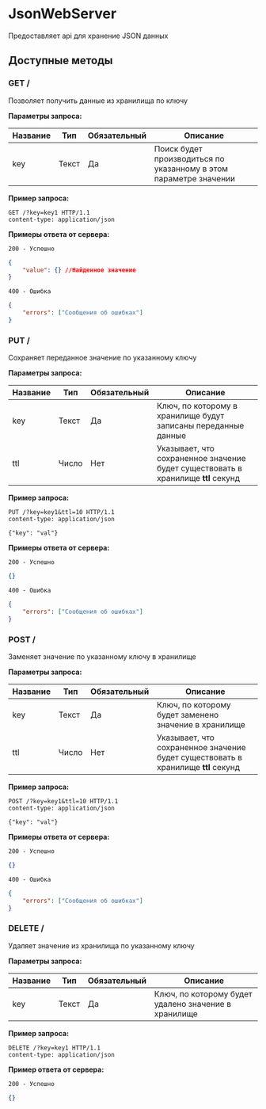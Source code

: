 # JsonWebServer

Предоставляет api для хранение JSON данных



## Доступные методы



### GET /

Позволяет получить данные из хранилища по ключу

**Параметры запроса:**

| Название | Тип   | Обязательный | Описание                                                     |
| -------- | ----- | ------------ | ------------------------------------------------------------ |
| key      | Текст | Да           | Поиск будет производиться по указанному в этом параметре значении |



**Пример запроса:**

```http
GET /?key=key1 HTTP/1.1
content-type: application/json
```



**Примеры ответа от сервера:**

`200 - Успешно`

```json
{
    "value": {} //Найденное значение
}
```



`400 - Ошибка`

```json
{
    "errors": ["Сообщения об ошибках"]
}
```



### PUT /  

Сохраняет переданное значение по указанному ключу

**Параметры запроса:**

| Название | Тип   | Обязательный | Описание                                                     |
| -------- | ----- | ------------ | ------------------------------------------------------------ |
| key      | Текст | Да           | Ключ, по которому в хранилище будут записаны переданные данные |
| ttl      | Число | Нет          | Указывает, что сохраненное значение будет существовать в хранилище **ttl** секунд |



**Пример запроса:**

```http
PUT /?key=key1&ttl=10 HTTP/1.1
content-type: application/json

{"key": "val"}
```



**Примеры ответа от сервера:**

`200 - Успешно`

```json
{}
```



`400 - Ошибка`

```json
{
    "errors": ["Сообщения об ошибках"]
}
```



### POST /

Заменяет значение по указанному ключу в хранилище

**Параметры запроса:**

| Название | Тип   | Обязательный | Описание                                                     |
| -------- | ----- | ------------ | ------------------------------------------------------------ |
| key      | Текст | Да           | Ключ, по которому будет заменено значение в хранилище        |
| ttl      | Число | Нет          | Указывает, что сохраненное значение будет существовать в хранилище **ttl** секунд |



**Пример запроса:**

```http
POST /?key=key1&ttl=10 HTTP/1.1
content-type: application/json

{"key": "val"}
```



**Примеры ответа от сервера:**

`200 - Успешно`

```json
{}
```



`400 - Ошибка`

```json
{
    "errors": ["Сообщения об ошибках"]
}
```



### DELETE /

Удаляет значение из хранилища по указанному ключу

**Параметры запроса:**

| Название | Тип   | Обязательный | Описание                                             |
| -------- | ----- | ------------ | ---------------------------------------------------- |
| key      | Текст | Да           | Ключ, по которому будет удалено значение в хранилище |



**Пример запроса:**

```http
DELETE /?key=key1 HTTP/1.1
content-type: application/json
```



**Пример ответа от сервера:**

`200 - Успешно`

```json
{}
```